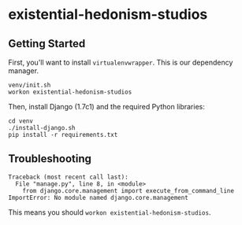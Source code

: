 existential-hedonism-studios
============================

Getting Started
---------------

First, you'll want to install `virtualenvwrapper`. This is our dependency manager.

    venv/init.sh
    workon existential-hedonism-studios

Then, install Django (1.7c1) and the required Python libraries:

    cd venv
    ./install-django.sh
    pip install -r requirements.txt


Troubleshooting
---------------

    Traceback (most recent call last):
      File "manage.py", line 8, in <module>
        from django.core.management import execute_from_command_line
    ImportError: No module named django.core.management

This means you should `workon existential-hedonism-studios`.
